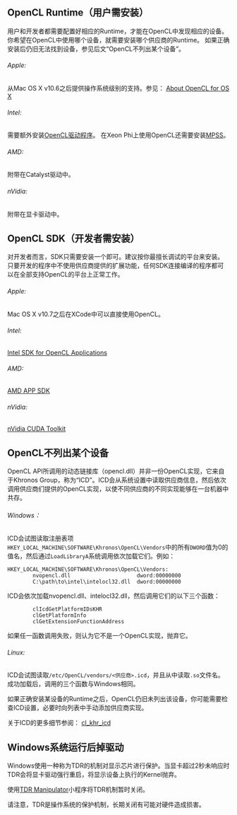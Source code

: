 OpenCL Runtime（用户需安装）
----
用户和开发者都需要配置好相应的Runtime，才能在OpenCL中发现相应的设备。你希望在OpenCL中使用哪个设备，就需要安装哪个供应商的Runtime。
如果正确安装后仍旧无法找到设备，参见后文“OpenCL不列出某个设备”。

###### Apple:
从Mac OS X v10.6之后提供操作系统级别的支持。参见：
[About OpenCL for OS X](https://developer.apple.com/library/mac/documentation/Performance/Conceptual/OpenCL_MacProgGuide/Introduction/Introduction.html)

###### Intel:
需要额外安装[OpenCL驱动程序](https://software.intel.com/en-us/articles/opencl-drivers)。
在Xeon Phi上使用OpenCL还需要安装[MPSS](https://software.intel.com/en-us/articles/intel-manycore-platform-software-stack-mpss)。

###### AMD:
附带在Catalyst驱动中。

###### nVidia:
附带在显卡驱动中。

OpenCL SDK（开发者需安装）
----
对开发者而言，SDK只需要安装一个即可。建议按你最擅长调试的平台来安装。只要开发的程序中不使用供应商提供的扩展功能，任何SDK连接编译的程序都可以在全部支持OpenCL的平台上正常工作。

###### Apple:
Mac OS X v10.7之后在XCode中可以直接使用OpenCL。

###### Intel:
[Intel SDK for OpenCL Applications](https://software.intel.com/en-us/vcsource/tools/opencl-sdk)

###### AMD:
[AMD APP SDK](http://developer.amd.com/tools-and-sdks/opencl-zone/opencl-tools-sdks/amd-accelerated-parallel-processing-app-sdk/)

###### nVidia:
[nVidia CUDA Toolkit](https://developer.nvidia.com/cuda-downloads)

OpenCL不列出某个设备
----
OpenCL API所调用的动态链接库（opencl.dll）并非一份OpenCL实现，它来自于Khronos Group，称为“ICD”。ICD会从系统设置中读取供应商信息，然后依次调用供应商们提供的OpenCL实现，以使不同供应商的不同实现能够在一台机器中共存。

###### Windows：
ICD会试图读取注册表项`HKEY_LOCAL_MACHINE\SOFTWARE\Khronos\OpenCL\Vendors`中的所有`DWORD`值为0的值名，然后通过`LoadLibraryA`系统调用依次加载它们。例如：

    HKEY_LOCAL_MACHINE\SOFTWARE\Khronos\OpenCL\Vendors:
            nvopencl.dll                     dword:00000000
            C:\path\to\intel\intelocl32.dll  dword:00000000

ICD会依次加载nvopencl.dll、intelocl32.dll，然后调用它们的以下三个函数：

            clIcdGetPlatformIDsKHR
            clGetPlatformInfo
            clGetExtensionFunctionAddress

如果任一函数调用失败，则认为它不是一个OpenCL实现，抛弃它。

###### Linux:
ICD会试图读取`/etc/OpenCL/vendors/<供应商>.icd`，并且从中读取`.so`文件名。
成功加载后，调用的三个函数与Windows相同。

如果正确安装某设备的Runtime之后，OpenCL仍旧未列出该设备，你可能需要检查ICD设置，必要时向列表中手动添加供应商实现。

关于ICD的更多细节参阅：
[cl_khr_icd](http://www.khronos.org/registry/cl/extensions/khr/cl_khr_icd.txt)

Windows系统运行后掉驱动
----

Windows使用一种称为TDR的机制对显示芯片进行保护。当显卡超过2秒未响应时TDR会将显卡驱动强行重启，将显示设备上执行的Kernel抛弃。

使用[TDR Manipulator](https://forums.geforce.com/default/topic/694754/geforce-drivers/tdr-manipulator-v1-1-02-23-2014-/)小程序将TDR机制暂时关闭。

请注意，TDR是操作系统的保护机制，长期关闭有可能对硬件造成损害。
